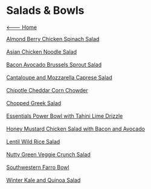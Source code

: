 # Salads & Bowls

[<--- Home](../about.md)

[Almond Berry Chicken Spinach Salad](./almond-berry-chicken-spinach-salad.md)<br><br>
[Asian Chicken Noodle Salad](./asian-chicken-noodle-salad.md)<br><br>
[Bacon Avocado Brussels Sprout Salad](./bacon-avocado-brussels-sprout-salad.md)<br><br>
[Cantaloupe and Mozzarella Caprese Salad](./cantaloupe-and-mozzarella-caprese-salad.md)<br><br>
[Chipotle Cheddar Corn Chowder](./chipotle-cheddar-corn-chowder.md)<br><br>
[Chopped Greek Salad](./chopped-greek-salad.md)<br><br>
[Essentials Power Bowl with Tahini Lime Drizzle](./essentials-power-bowl-with-tahini-lime-drizzle.md)<br><br>
[Honey Mustard Chicken Salad with Bacon and Avocado](./honey-mustard-chicken-salad-with-bacon-and-avocado.md)<br><br>
[Lentil Wild Rice Salad](./lentil-wild-rice-salad.md)<br><br>
[Nutty Green Veggie Crunch Salad](./nutty-green-veggie-crunch-salad.md)<br><br>
[Southwestern Farro Bowl](./southwestern-farro-bowl.md)<br><br>
[Winter Kale and Quinoa Salad](./winter-kale-and-quinoa-salad.md)<br><br>
